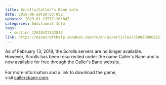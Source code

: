 ```yaml
---
title: Scrolls/Caller's Bane info
date: 2019-06-28T20:03:05Z
updated: 2023-01-23T17:26:04Z
categories: Additional Info
tags:
  - section_12618421132813
link: https://minecrafthelp.zendesk.com/hc/en-us/articles/360030066831-Scrolls-Caller-s-Bane-info
---
```


As of February 13, 2018, the Scrolls servers are no longer available. However, Scrolls has been resurrected under the name Caller\'s Bane and is now available for free through the Caller\'s Bane website. \
 \
For more information and a link to download the game, visit [callersbane.com](https://callersbane.com/2018/06/the-game-is-now-free/index.html).
